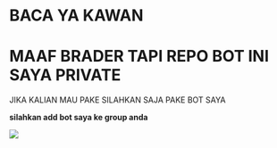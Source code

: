 # BACA YA KAWAN


<h1>MAAF BRADER TAPI REPO BOT INI SAYA PRIVATE</h1>
 JIKA KALIAN MAU PAKE SILAHKAN SAJA PAKE BOT SAYA
 <p>
<b>silahkan add bot saya ke group anda</b> </p>
<a href="https://t.me/hdiiofficial_bot"><img src="https://img.shields.io/badge/Telegrambot-%230088cc.svg?&style=for-the-badge&logo=telegram&logoColor=white" />

